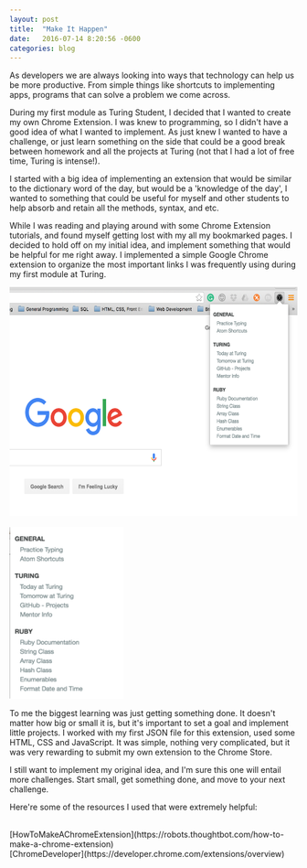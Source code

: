 ```yaml
---
layout: post
title:  "Make It Happen"
date:   2016-07-14 8:20:56 -0600
categories: blog
---
```


As developers we are always looking into ways that technology can help us be more productive. From simple things like shortcuts to implementing apps, programs that can solve a problem we come across.

During my first module as Turing Student, I decided that I wanted to create my own Chrome Extension. I was knew to programming, so I didn't have a good idea of what I wanted to implement. As just knew I wanted to have a challenge, or just learn something on the side that could be a good break between homework and all the projects at Turing (not that I had a lot of free time, Turing is intense!).

I started with a big idea of implementing an extension that would be similar to the dictionary word of the day, but would be a 'knowledge of the day', I wanted to something that could be useful for myself and other students to help absorb and retain all the methods, syntax, and etc. 

While I was reading and playing around with some Chrome Extension tutorials, and found myself getting lost with my all my bookmarked pages. I decided to hold off on my initial idea, and implement something that would be helpful for me right away. I implemented a simple Google Chrome extension to organize the most important links I was frequently using during my first module at Turing. 


<img src="/assets/chrome_extension_browser.png" width="600" height="400">
<br />
<br />
<img src="/assets/chrome_extension_zoom.png" width="200" height="300">

To me the biggest learning was just getting something done. It doesn't matter how big or small it is, but it's important to set a goal and implement little projects. I worked with my first JSON file for this extension, used some HTML, CSS and JavaScript. It was simple, nothing very complicated, but it was very rewarding to submit my own extension to the Chrome Store.

I still want to implement my original idea, and I'm sure this one will entail more challenges.
Start small, get something done, and move to your next challenge.

Here're some of the resources I used that were extremely helpful:

<br />
[HowToMakeAChromeExtension](https://robots.thoughtbot.com/how-to-make-a-chrome-extension) 
<br />
[ChromeDeveloper](https://developer.chrome.com/extensions/overview) 




